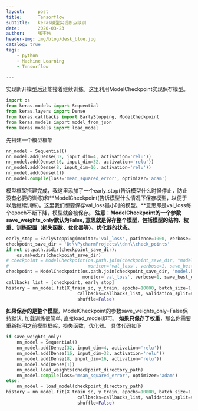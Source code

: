 ```yaml
---
layout:     post
title:      Tensorflow
subtitle:   keras模型实现断点续训
date:       2020-03-23
author:     张宇伟
header-img: img/blog/desk_blue.jpg
catalog: true
tags:
    - python
    - Machine Learning
    - Tensorflow

---
```


实现断开模型后还能接着继续训练。这里利用ModelCheckpoint实现保存模型。

```python
import os
from keras.models import Sequential
from keras.layers import Dense
from keras.callbacks import EarlyStopping, ModelCheckpoint
from keras.models import model_from_json
from keras.models import load_model
```

先搭建一个模型框架
```python
nn_model = Sequential()
nn_model.add(Dense(32, input_dim=4, activation='relu'))
nn_model.add(Dense(16, input_dim=32, activation='relu'))
nn_model.add(Dense(8, input_dim=16, activation='relu'))
nn_model.add(Dense(1))
nn_model.compile(loss='mean_squared_error', optimizer='adam')
```
模型框架搭建完成，我这里添加了一个early_stop(告诉模型什么时候停止，防止没有必要的训练)和**ModelCheckpoint(告诉模型什么情况下保存模型，以便于以后继续训练)。这里我们想要保存val_loss最小时的模型。**意思即是val_loss每个epoch不断下降，模型就会被保存。
**注意：ModelCheckpoint的一个参数save_weights_only默认为False, 意思就是保存整个模型，包括模型的结构、权重、训练配置（损失函数、优化器等）、优化器的状态。**
```python
early_stop = EarlyStopping(monitor='val_loss', patience=1000, verbose=1)
checkpoint_save_dir = 'D:\\PycharmProjects\\dnn\\check_points'
if not os.path.isdir(checkpoint_save_dir):
    os.makedirs(checkpoint_save_dir)
# checkpoint = ModelCheckpoint(os.path.join(checkpoint_save_dir, "model_{epoch:02d}-{val_loss:.2f}.hdf5"),
#                              monitor='val_loss', verbose=1, save_best_only=True, mode='min')
checkpoint = ModelCheckpoint(os.path.join(checkpoint_save_dir, "model.hdf5"),
                             monitor='val_loss', verbose=1, save_best_only=True, mode='min')
callbacks_list = [checkpoint, early_stop]
history = nn_model.fit(X_train_sc, y_train, epochs=10000, batch_size=1, verbose=1,
                           callbacks=callbacks_list, validation_split=0.3,
                           shuffle=False)
```
**如果保存的是整个模型**，ModelCheckpoint的参数save_weights_only=False保持默认, 加载训练很简单, 直接load_model即可。
**如果只保存了权重**，那么你需要重新指明之前模型框架，损失函数，优化器。
具体代码如下
```python
if save_weights_only:
	nn_model = Sequential()
	nn_model.add(Dense(32, input_dim=4, activation='relu'))
	nn_model.add(Dense(16, input_dim=32, activation='relu'))
	nn_model.add(Dense(8, input_dim=16, activation='relu'))
	nn_model.add(Dense(1))
    nn_model.load_weights(checkpoint_directory_path)
    nn_model.compile(loss='mean_squared_error', optimizer='adam')
else:
    nn_model = load_model(checkpoint_directory_path)
history = nn_model.fit(X_train_sc, y_train, epochs=10000, batch_size=1, verbose=1,
                           callbacks=callbacks_list, validation_split=0.3,
                           shuffle=False)
```